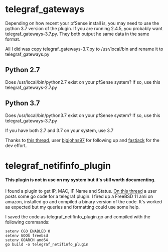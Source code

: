 # telegraf_gateways
Depending on how recent your pfSense install is, you may need to use the python 3.7 version of the plugin. If you are running 2.4.5, you probably want telegraf_gateways-3.7.py. They both output he same data in the same format.

All I did was copy telegraf_gateways-3.7.py to /usr/local/bin and rename it to telegraf_gateways.py
## Python 2.7

Does /usr/local/bin/python2.7 exist on your pfSense system? If so, use this telegraf_gateways-2.7.py
## Python 3.7

Does /usr/local/bin/python3.7 exist on your pfSense system? If so, use this telegraf_gateways-3.7.py

If you have both 2.7 and 3.7 on your system, use 3.7

Thanks to [this thread](https://forum.netgate.com/topic/152132/grafana-dashboard-using-telegraf-with-additional-plugins/16), user [bigjohns97](https://forum.netgate.com/user/bigjohns97) for following up and [fastjack](https://gist.github.com/fastjack) for the dev effort.

# telegraf_netifinfo_plugin
#### This plugin is not in use on my system but it's still worth documenting.
I found a plugin to get IP, MAC, IF Name and Status. [On this thread](https://github.com/influxdata/telegraf/issues/3756#issuecomment-485606025 "On this thread") a user posts some go code for a telegraf plugin. I fired up a FreeBSD 11 ami on amazon, installed go and compiled a binary version of the code. It's worked as expected but my queries and formatting could use some help.

I saved the code as telegraf_netifinfo_plugin.go and compiled with the following commands:

    setenv CGO_ENABLED 0
    setenv GOOS freebsd
    setenv GOARCH amd64
    go build -o telegraf_netifinfo_plugin
